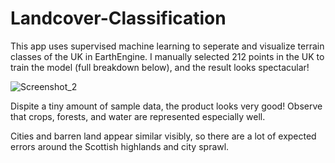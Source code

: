 # Landcover-Classification
This app uses supervised machine learning to seperate and visualize terrain classes of the UK in EarthEngine. 
I manually selected 212 points in the UK to train the model (full breakdown below), and the result looks spectacular!

![Screenshot_2](https://user-images.githubusercontent.com/93890310/211419188-874eb938-5bc6-4e72-94b8-ed5d4d041c2b.png)

Dispite a tiny amount of sample data, the product looks very good! Observe that crops, forests, and water are represented
especially well. 

Cities and barren land appear similar visibly, so there are a lot of expected errors around the Scottish highlands
and city sprawl.
